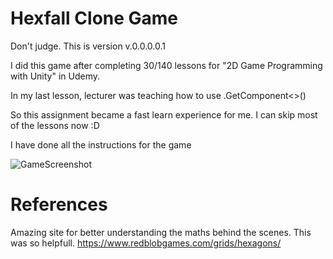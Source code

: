 # Hexfall Clone Game

Don't judge. This is version v.0.0.0.0.1

I did this game after completing 30/140 lessons for "2D Game Programming with Unity" in Udemy.

In my last lesson, lecturer was teaching how to use .GetComponent<>()

So this assignment became a fast learn experience for me. I can skip most of the lessons now :D

I have done all the instructions for the game

![GameScreenshot](https://user-images.githubusercontent.com/11258914/175470836-260efac1-eacd-42af-99fe-52a72d98c448.png)



# References

Amazing site for better understanding the maths behind the scenes. This was so helpfull.
https://www.redblobgames.com/grids/hexagons/
